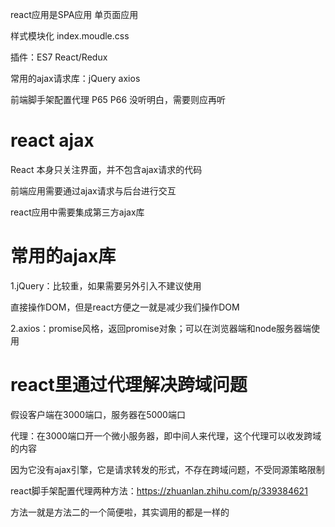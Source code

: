 react应用是SPA应用 单页面应用

样式模块化 index.moudle.css

插件：ES7 React/Redux

常用的ajax请求库：jQuery axios

前端脚手架配置代理 P65 P66 没听明白，需要则应再听

# react ajax

React 本身只关注界面，并不包含ajax请求的代码

前端应用需要通过ajax请求与后台进行交互

react应用中需要集成第三方ajax库

# 常用的ajax库

1.jQuery：比较重，如果需要另外引入不建议使用

直接操作DOM，但是react方便之一就是减少我们操作DOM

2.axios：promise风格，返回promise对象；可以在浏览器端和node服务器端使用

# react里通过代理解决跨域问题

假设客户端在3000端口，服务器在5000端口

代理：在3000端口开一个微小服务器，即中间人来代理，这个代理可以收发跨域的内容

因为它没有ajax引擎，它是请求转发的形式，不存在跨域问题，不受同源策略限制

react脚手架配置代理两种方法：https://zhuanlan.zhihu.com/p/339384621

方法一就是方法二的一个简便啦，其实调用的都是一样的